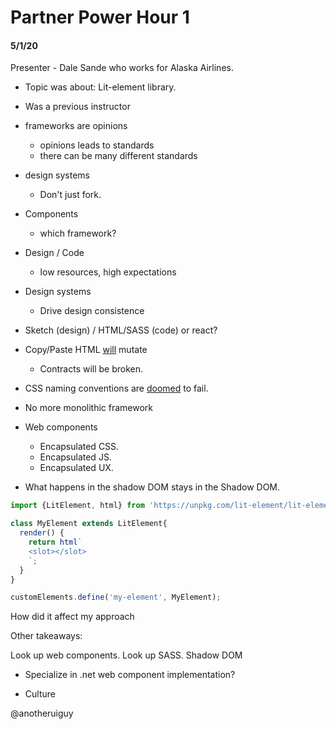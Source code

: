 # Partner Power Hour 1
#### 5/1/20

Presenter - Dale Sande who works for Alaska Airlines.
- Topic was about: Lit-element library.
- Was a previous instructor
- frameworks are opinions
    - opinions leads to standards
    - there can be many different standards
- design systems
    - Don't just fork.
- Components
    - which framework?

- Design / Code
    - low resources, high expectations
- Design systems
    - Drive design consistence
- Sketch (design) / HTML/SASS (code) or react?    
- Copy/Paste HTML <ins>will</ins> mutate
    - Contracts will be broken.
- CSS naming conventions are <ins>doomed</ins> to fail.
- No more monolithic framework

- Web components
    - Encapsulated CSS.
    - Encapsulated JS.
    - Encapsulated UX.

- What happens in the shadow DOM stays in the Shadow DOM.

```JavaScript
import {LitElement, html} from 'https://unpkg.com/lit-element/lit-element.js?module';

class MyElement extends LitElement{
  render() {
    return html`
    <slot></slot>
    `;
  }
}

customElements.define('my-element', MyElement);
```

How did it affect my approach

Other takeaways: 

Look up web components. Look up SASS. Shadow DOM

- Specialize in .net web component implementation? 

- Culture 

@anotheruiguy